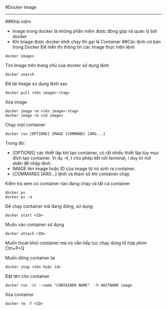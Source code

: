 #Docker Image
***
##Khái niệm
- Image trong docker là những phần mềm được đóng góp và quản lý bởi docker
- Khi Image được docker khởi chạy thì gọi là Container
##Các lệnh cơ bản trong Docker
Để hiển thị thông tin các Image thực hiện lệnh 
```
docker images
```
Tim Image trên trang chủ của docker sử dụng lệnh
```
docker search
```
Để tải Image sử dụng lệnh sau
```
docker pull <tên image>:<tag>
```
Xóa image
```
docker image rm <tên image>:<tag>
docker image rm <id image>
```
Chạy một container
```
docker run [OPTIONS] IMAGE [COMMAND] [ARG...]
```
Trong đó:
- [OPTIONS] các thiết lập khi tạo container, có rất nhiều thiết lập tùy mục đích tạo container. Ví dụ -it, t cho phép kết nối terminal, i duy trì mở stdin để nhập lệnh.
- IMAGE tên image hoặc ID của image từ nó sinh ra container.
- [COMMAND] [ARG...] lệnh và tham số khi container chạy.

Kiểm tra xem có container nào đang chạy và tất cả container
```
docker ps
docker ps -a
```
Để chạy container mà đang dừng, sử dụng
```
docker start <ID>
```
Muốn vào container sử dụng
```
docker attach <ID>
```
Muốn thoát khỏi container mà nó vẫn tiếp tục chạy dùng tổ hợp phím Ctrl+P+Q

Muốn dừng container lại
```
docker stop <tên hoặc id>
```
Đặt tên cho container
```
docker run -it --name "CONTAINER NAME"  -h HOSTNAME image
```
Xóa container
```
docker rm -f <ID>
```
